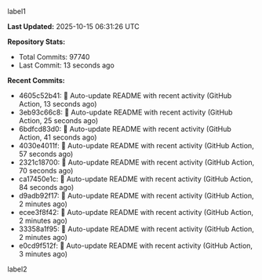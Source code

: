 
label1 
<!-- ACTIVITY_START -->
**Last Updated:** 2025-10-15 06:31:26 UTC

**Repository Stats:**
- Total Commits: 97740
- Last Commit: 13 seconds ago

**Recent Commits:**
- 4605c52b41: 🤖 Auto-update README with recent activity (GitHub Action, 13 seconds ago)
- 3eb93c66c8: 🤖 Auto-update README with recent activity (GitHub Action, 25 seconds ago)
- 6bdfcd83d0: 🤖 Auto-update README with recent activity (GitHub Action, 41 seconds ago)
- 4030e4011f: 🤖 Auto-update README with recent activity (GitHub Action, 57 seconds ago)
- 2321c18700: 🤖 Auto-update README with recent activity (GitHub Action, 70 seconds ago)
- ca17450e1c: 🤖 Auto-update README with recent activity (GitHub Action, 84 seconds ago)
- d9adb92f17: 🤖 Auto-update README with recent activity (GitHub Action, 2 minutes ago)
- ecee3f8f42: 🤖 Auto-update README with recent activity (GitHub Action, 2 minutes ago)
- 33358a1f95: 🤖 Auto-update README with recent activity (GitHub Action, 2 minutes ago)
- e0cd9f512f: 🤖 Auto-update README with recent activity (GitHub Action, 3 minutes ago)
<!-- ACTIVITY_END -->

label2

